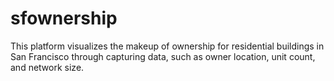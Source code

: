 # sfownership
 This platform visualizes the makeup of ownership for residential buildings in San Francisco through capturing data, such as owner location, unit count, and network size. 
